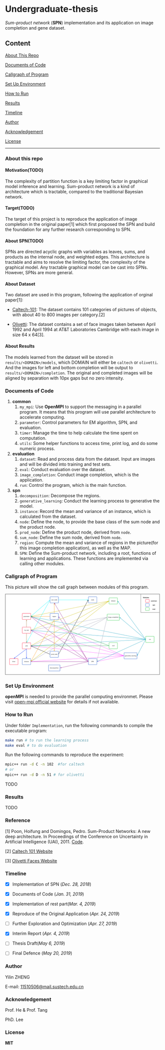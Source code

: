 # Undergraduate-thesis

*Sum-product network* (**SPN**) implementation and its application on image completion and gene dataset.

## Content

[About This Repo](#about-this-repo)

[Documents of Code](#documents-of-code)

[Callgraph of Program](#callgraph-of-program)

[Set Up Environment](#set-up-environment)

[How to Run](#how-to-run)

[Results](#results)

[Timeline](#timeline)

[Author](#author)

[Acknowledgement](#acknowledgement)

[License](#license)

---

### About this repo

#### Motivation(TODO)

The complexity of partition function is a key limiting factor in graphical model inference and learning. Sum-product network is a kind of architecture which is tractable, compared to the traditional Bayesian network.

#### Target(TODO)

The target of this project is to reproduce the application of image completion in the original paper[1] which first proposed the SPN and build the foundation for any further research corresponding to SPN.

#### About SPN(TODO)

SPNs are directed acyclic graphs with variables as leaves, sums, and products as the internal node, and weighted edges. This architecture is tractable and aims to resolve the limiting factor, the complexity of the graphical model. Any tractable graphical model can be cast into SPNs. However, SPNs are more general.

#### About Dataset

Two dataset are used in this program, following the application of orginal paper[1]:

- [Caltech-101](http://www.vision.caltech.edu/Image_Datasets/Caltech101/): The dataset contains 101 categories of pictures of objects, with about 40 to 800 images per category.[2]

- [Olivetti](https://www.cl.cam.ac.uk/research/dtg/attarchive/facedatabase.html): The dataset contains a set of face images taken between April 1992 and April 1994 at AT&T Laboratories Cambridge with each image in size 64 x 64[3].

#### About Results

The models learned from the dataset will be stored in `results/<DOMAIN>/models`, which DOMAIN will either be `caltech` or `olivetti`. And the images for left and bottom completion will be output to `results/<DOMAIN>/completion`. The original and completed images will be aligned by separation with 10px gaps but no zero intensity.

### Documents of Code

1. **common**
   1. `my_mpi`: Use **OpenMPI** to support the messaging in a parallel program. It means that this program will use parallel architecture to accelerate computing.
   2. `parameter`: Control parameters for EM algorithm, SPN, and evaluation.
   3. `timer`: Manage the time to help calculate the time spent on computation.
   4. `utils`: Some helper functions to access time, print log, and do some numeric process.
2. **evaluation**
   1. `dataset`: Read and process data from the dataset. Input are images and will be divided into training and test sets.
   2. `eval`: Conduct evaluation over the dataset.
   3. `image_completion`: Conduct image completion, which is the application.
   4. `run`: Control the program, which is the main function.
3. **spn**
   1. `decomposition`: Decompose the regions.
   2. `generative_learning`: Conduct the learning process to generative the model.
   3. `instance`: Record the mean and variance of an instance, which is calculated from the dataset.
   4. `node`: Define the node, to provide the base class of the sum node and the product node.
   5. `prod_node`: Define the product node, derived from `node`.
   6. `sum_node`: Define the sum node, derived from `node`.
   7. `region`: Compute the mean and variance of regions in the picture(for this image completion application), as well as the MAP.
   8. `SPN`: Define the Sum-product network, including a root, functions of learning and applications. These functions are implemented via calling other modules.

### Callgraph of Program

This picture will show the call graph between modules of this program.

![Call graph of SPN](./figures/spn_callgraph.png)

### Set Up Environment

**openMPI** is needed to provide the parallel computing environmet. Please visit [open-mpi official website](https://www.open-mpi.org) for details if not available.

### How to Run

Under folder `Implementation`, run the following commands to compile the executable program:

```sh
make run # to run the learning process
make eval # to do evaluation
```

Run the following commands to reproduce the experiment:

```sh
mpic++ run -d C -n 102  #for caltech
# or
mpic++ run -d D -n 51 # for olivetti
```

TODO

### Results

TODO

### Reference

[1] Poon, Hoifung and Domingos, Pedro. Sum-Product Networks: A new deep architecture. In Proceedings of the Conference on Uncertainty in Artificial Intelligence (UAI), 2011. [Code](http://spn.cs.washington.edu/spn/).

[2] [Caltech 101 Website](http://www.vision.caltech.edu/Image_Datasets/Caltech101/)

[3] [Olivetti Faces Website](https://www.cl.cam.ac.uk/research/dtg/attarchive/facedatabase.html)

### Timeline

- [x] Implementation of SPN (*Dec. 28, 2018*)

- [x] Documents of Code (*Jan. 31, 2019*)

- [x] Implementation of rest part(*Mar. 4, 2019*)

- [x] Reproduce of the Original Application (*Apr. 24, 2019*)

- [ ] Further Exploration and Optimization (*Apr. 27, 2019*)

- [x] Interim Report (*Apr. 4, 2019*)

- [ ] Thesis Draft(*May 6, 2019*)

- [ ] Final Defence (*May 20, 2019*)

### Author

Yilin ZHENG  

E-mail: 11510506@mail.sustech.edu.cn

### Acknowledgement

Prof. He & Prof. Tang

PhD. Lee

### License

**MIT**